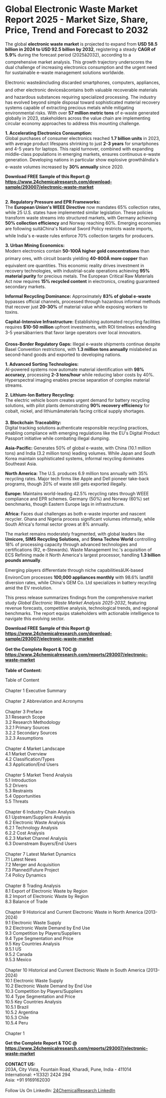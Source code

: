 <h1>Global Electronic Waste Market Report 2025 - Market Size, Share, Price, Trend and Forecast to 2032</h1><p>The global <strong>electronic waste market</strong> is projected to expand from <strong>USD 58.5 billion in 2024 to USD 92.5 billion by 2032</strong>, registering a steady <strong>CAGR of 5.9%</strong> during the forecast period (2025â2032), according to a comprehensive market analysis. This growth trajectory underscores the dual challenge of increasing electronics consumption and the urgent need for sustainable e-waste management solutions worldwide.</p><p>Electronic wasteâincluding discarded smartphones, computers, appliances, and other electronic devicesâcontains both valuable recoverable materials and hazardous substances requiring specialized processing. The industry has evolved beyond simple disposal toward sophisticated material recovery systems capable of extracting precious metals while mitigating environmental risks. With over <strong>57 million metric tons</strong> of e-waste generated globally in 2023, stakeholders across the value chain are implementing circular economy approaches to address this mounting challenge.</p><p><strong>1. Accelerating Electronics Consumption:</strong><br>
Global purchases of consumer electronics reached <strong>1.7 billion units</strong> in 2023, with average product lifespans shrinking to just <strong>2-3 years</strong> for smartphones and 4-5 years for laptops. This rapid turnover, combined with expanding middle-class populations in emerging markets, ensures continuous e-waste generation. Developing nations in particular show explosive growthâIndia's e-waste volumes increased by <strong>30% annually</strong> since 2020.</p><div><b>Download FREE Sample of this Report @ 
            <a href="https://www.24chemicalresearch.com/download-sample/293007/electronic-waste-market">
            https://www.24chemicalresearch.com/download-sample/293007/electronic-waste-market</a></b></div><br><p><strong>2. Regulatory Pressure and EPR Frameworks:</strong><br>
The <strong>European Union's WEEE Directive</strong> now mandates 65% collection rates, while 25 U.S. states have implemented similar legislation. These policies transform waste streams into structured markets, with Germany achieving <strong>50% collection efficiency</strong> and Norway reaching 60%. Emerging economies are following suitâChina's National Sword Policy restricts waste imports, while India's e-waste rules enforce 70% collection targets for producers.</p><p><strong>3. Urban Mining Economics:</strong><br>
Modern electronics contain <strong>50-100Ã higher gold concentrations</strong> than primary ores, with circuit boards yielding <strong>40-800Ã more copper</strong> than equivalent ore quantities. This economic reality drives investment in recovery technologies, with industrial-scale operations achieving <strong>95% material purity</strong> for precious metals. The European Critical Raw Materials Act now requires <strong>15% recycled content</strong> in electronics, creating guaranteed secondary markets.</p><p><strong>Informal Recycling Dominance:</strong> Approximately <strong>83% of global e-waste</strong> bypasses official channels, processed through hazardous informal methods that recover just <strong>20-30%</strong> of material value while exposing workers to toxins.</p><p><strong>Capital-Intensive Infrastructure:</strong> Establishing automated recycling facilities requires <strong>$10-50 million</strong> upfront investments, with ROI timelines extending 3-5 yearsâbarriers that favor large operators over local innovators.</p><p><strong>Cross-Border Regulatory Gaps:</strong> Illegal e-waste shipments continue despite Basel Convention restrictions, with <strong>1.3 million tons annually</strong> mislabeled as second-hand goods and exported to developing nations.</p><p><strong>1. Advanced Sorting Technologies:</strong><br>
AI-powered systems now automate material identification with <strong>98% accuracy</strong>, processing <strong>2-3 tons/hour</strong> while reducing labor costs by 40%. Hyperspectral imaging enables precise separation of complex material streams.</p><p><strong>2. Lithium-Ion Battery Recycling:</strong><br>
The electric vehicle boom creates urgent demand for battery recycling solutions, with pilot plants demonstrating <strong>90% recovery efficiency</strong> for cobalt, nickel, and lithiumâmaterials facing critical supply shortages.</p><p><strong>3. Blockchain Traceability:</strong><br>
Digital tracking solutions authenticate responsible recycling practices, enabling compliance with emerging regulations like the EU's Digital Product Passport initiative while combating illegal dumping.</p><p><strong>Asia-Pacific:</strong> Generates 50% of global e-waste, with China (10.1 million tons) and India (3.2 million tons) leading volumes. While Japan and South Korea maintain sophisticated systems, informal recycling dominates Southeast Asia.</p><p><strong>North America:</strong> The U.S. produces 6.9 million tons annually with 35% recycling rates. Major tech firms like Apple and Dell pioneer take-back programs, though 20% of waste still gets exported illegally.</p><p><strong>Europe:</strong> Maintains world-leading 42.5% recycling rates through WEEE compliance and EPR schemes. Germany (50%) and Norway (60%) set benchmarks, though Eastern Europe lags in infrastructure.</p><p><strong>Africa:</strong> Faces dual challenges as both e-waste importer and nascent recycler. Ghana and Nigeria process significant volumes informally, while South Africa's formal sector grows at 8% annually.</p><p>The market remains moderately fragmented, with global leaders like <strong>Umicore, SIMS Recycling Solutions,</strong> and <strong>Stena Techno World</strong> controlling 18% of processing capacity through advanced technologies and certifications (R2, e-Stewards). Waste Management Inc.'s acquisition of ECS Refining made it North America's largest processor, handling <strong>1.3 billion pounds annually</strong>.</p><p>Emerging players differentiate through niche capabilitiesâUK-based EnvironCom processes <strong>100,000 appliances monthly</strong> with 98.6% landfill diversion rates, while China's GEM Co. Ltd specializes in battery recycling amid the EV revolution.</p><p>This press release summarizes findings from the comprehensive market study <em>Global Electronic Waste Market Analysis 2025-2032</em>, featuring revenue forecasts, competitive analysis, technological trends, and regional benchmarks. The report equips stakeholders with actionable intelligence to navigate this evolving sector.</p><div><b>Download FREE Sample of this Report @ 
            <a href="https://www.24chemicalresearch.com/download-sample/293007/electronic-waste-market">
            https://www.24chemicalresearch.com/download-sample/293007/electronic-waste-market</a></b></div><br><div><b>Get the Complete Report & TOC @ 
            <a href="https://www.24chemicalresearch.com/reports/293007/electronic-waste-market">
            https://www.24chemicalresearch.com/reports/293007/electronic-waste-market</a></b></div><br>
            <b>Table of Content:</b><p>Table of Content<br />
<br />
Chapter 1 Executive Summary<br />
<br />
Chapter 2 Abbreviation and Acronyms<br />
<br />
Chapter 3 Preface<br />
3.1 Research Scope<br />
3.2 Research Methodology<br />
  3.2.1 Primary Sources<br />
  3.2.2 Secondary Sources<br />
  3.2.3 Assumptions<br />
		<br />
Chapter 4 Market Landscape<br />
4.1 Market Overview<br />
4.2 Classification/Types<br />
4.3 Application/End Users<br />
<br />
Chapter 5 Market Trend Analysis <br />
5.1 Introduction<br />
5.2 Drivers<br />
5.3 Restraints<br />
5.4 Opportunities<br />
5.5 Threats<br />
<br />
Chapter 6 Industry Chain Analysis<br />
6.1 Upstream/Suppliers Analysis<br />
6.2 Electronic Waste Analysis<br />
  6.2.1 Technology Analysis<br />
  6.2.2 Cost Analysis<br />
  6.2.3 Market Channel Analysis<br />
6.3 Downstream Buyers/End Users<br />
<br />
Chapter 7 Latest Market Dynamics<br />
7.1 Latest News<br />
7.2 Merger and Acquisition<br />
7.3 Planned/Future Project<br />
7.4 Policy Dynamics<br />
<br />
Chapter 8 Trading Analysis<br />
8.1 Export of Electronic Waste by Region<br />
8.2 Import of Electronic Waste by Region<br />
8.3 Balance of Trade<br />
<br />
Chapter 9 Historical and Current Electronic Waste in North America (2013-2024)<br />
9.1 Electronic Waste Supply <br />
9.2 Electronic Waste Demand by End Use<br />
9.3 Competition by Players/Suppliers<br />
9.4 Type Segmentation and Price<br />
9.5 Key Countries Analysis<br />
  9.5.1 US<br />
  9.5.2 Canada<br />
  9.5.3 Mexico<br />
<br />
Chapter 10 Historical and Current Electronic Waste in South America (2013-2024)<br />
10.1 Electronic Waste Supply <br />
10.2 Electronic Waste Demand by End Use<br />
10.3 Competition by Players/Suppliers<br />
10.4 Type Segmentation and Price<br />
10.5 Key Countries Analysis<br />
  10.5.1 Brazil<br />
  10.5.2 Argentina<br />
  10.5.3 Chile<br />
  10.5.4 Peru<br />
<br />
Chapter 1</p><div><b>Get the Complete Report & TOC @ 
            <a href="https://www.24chemicalresearch.com/reports/293007/electronic-waste-market">
            https://www.24chemicalresearch.com/reports/293007/electronic-waste-market</a></b></div><br><b>CONTACT US:</b><br>
            203A, City Vista, Fountain Road, Kharadi, Pune, India - 411014<br>
            International: +1(332) 2424 294<br>
            Asia: +91 9169162030 <br><br>
            Follow Us On LinkedIn: <a href="https://www.linkedin.com/company/24chemicalresearch/">24ChemicalResearch LinkedIn</a>